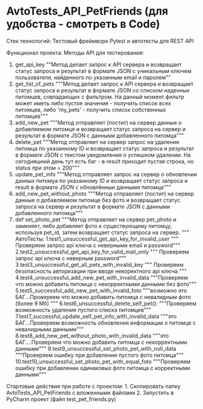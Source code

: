 # AvtoTests_API_PetFriends (для удобства - смотреть в Code)
Стек технологий:
    Тестовый фреймворк Pytest и автотесты для REST API
    
Функционал проекта:
Методы API для тестирования:
  1.    get_api_key
        ""Метод делает запрос к API сервера и возвращает статус запроса и результат в формате
        JSON с уникальным ключем пользователя, найденного по указанным email и паролем""
  2.    get_list_of_pets
        """Метод делает запрос к API сервера и возвращает статус запроса и результат в формате JSON
        со списком наденных питомцев, совпадающих с фильтром. На данный момент фильтр может иметь
        либо пустое значение - получить список всех питомцев, либо 'my_pets' - получить список
        собственных питомцев"""
  3.    add_new_pet
        """Метод отправляет (постит) на сервер данные о добавляемом питомце и возвращает статус
        запроса на сервер и результат в формате JSON с данными добавленного питомца"""
  4.    delete_pet
        """Метод отправляет на сервер запрос на удаление питомца по указанному ID и возвращает
        статус запроса и результат в формате JSON с текстом уведомления о успешном удалении.
        На сегодняшний день тут есть баг - в result приходит пустая строка, но status при этом = 200"""
  5.    update_pet_info
        """Метод отправляет запрос на сервер о обновлении данных питомуа по указанному ID и
        возвращает статус запроса и result в формате JSON с обновлённыи данными питомца"""
  6.    add_new_pet_without_photo
        """Метод отправляет (постит) на сервер данные о добавляемом питомце без фото и возвращает статус
        запроса на сервер и результат в формате JSON с данными добавленного питомца"""
  7.    def set_photo_pet
        """Метод отправляет на сервер pet_photo и заменяет, либо добавляет фото к существующему питомцу,
        используя pet_id, затем возвращает статус запроса на сервер. """
 АвтоТесты:
  1.test1_unsuccessful_get_api_key_for_invalid_user
    """ Проверяем запрос api ключа c неверными email и password"""
  2.test2_unsuccessful_get_api_key_for_valid_mail_only
    """ Проверяем запрос api ключа c неверным password"""
  3.test3_unsuccessful_get_all_pets_with_invalid_key
    """ Проверяем безопасность авторизации при вводе некоректного api ключа """
  4.test4_unsuccessful_add_new_pet_with_invalid_data
    """Проверяем что можно добавить питомца с некорректными данными без фото"""
  5.test5_successful_add_new_pet_with_invalid_foto
    """возможно это БАГ...Проверяем что можно добавить питомца с невалидным фото (более 9 Мб) """
  6.test6_unsuccessful_delete_self_pet():
    """Проверяем возможность удаления пустого списка питомцев""" 
  7.test7_successful_update_self_pet_info_with_invalid_data
    """это БАГ...Проверяем возможность обновления информации о питомце c невалидными данными"""
  8.test8_add_new_pet_without_photo_with_invalid_data
    """это БАГ....Проверяем что можно добавить питомца с некорректными данными"""
  9.test9_unsuccessful_set_photo_pet_with_null_data
    """Проверяем ошибку при добавлении пустого фото питомца"""
  10.test10_unsuccessful_set_photo_pet_with_equal_foto
    """Проверяем ошибку при добавлении одинаковых фото питомца с корректными данными"""

Стартовые действия при работе с проектом:
    1. Скопировать папку AvtoTests_API_PetFriends с вложенными файлами
    2. Запустить в PyCharm проект (файл test_pet_friends.py)
    
